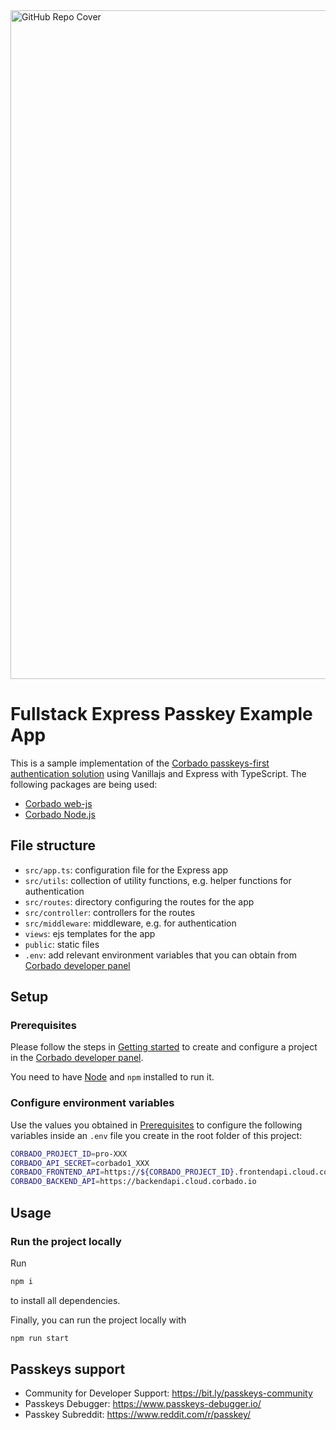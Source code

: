 <img width="1070" alt="GitHub Repo Cover" src="https://github.com/corbado/corbado-php/assets/18458907/aa4f9df6-980b-4b24-bb2f-d71c0f480971">

# Fullstack Express Passkey Example App

This is a sample implementation of the [Corbado passkeys-first authentication solution](https://www.corbado.com) using
Vanillajs and Express with TypeScript. The following packages are being used:

- [Corbado web-js](https://github.com/corbado/javascript/tree/develop/packages/web-js)
- [Corbado Node.js](https://github.com/corbado/corbado-nodejs)

## File structure

- `src/app.ts`: configuration file for the Express app
- `src/utils`: collection of utility functions, e.g. helper functions for authentication
- `src/routes`: directory configuring the routes for the app
- `src/controller`: controllers for the routes
- `src/middleware`: middleware, e.g. for authentication
- `views`: ejs templates for the app
- `public`: static files
- `.env`: add relevant environment variables that you can obtain
  from [Corbado developer panel](https://app.corbado.com/signin#register)

## Setup

### Prerequisites

Please follow the steps in [Getting started](https://docs.corbado.com/overview/getting-started) to create and configure
a project in the [Corbado developer panel](https://app.corbado.com/).

You need to have [Node](https://nodejs.org/en/download) and `npm` installed to run it.

### Configure environment variables

Use the values you obtained in [Prerequisites](#prerequisites) to configure the following variables inside an `.env`
file you create in the root folder of this project:

```sh
CORBADO_PROJECT_ID=pro-XXX
CORBADO_API_SECRET=corbado1_XXX
CORBADO_FRONTEND_API=https://${CORBADO_PROJECT_ID}.frontendapi.cloud.corbado.io
CORBADO_BACKEND_API=https://backendapi.cloud.corbado.io
```

## Usage

### Run the project locally

Run

```bash
npm i
```

to install all dependencies.

Finally, you can run the project locally with

```bash
npm run start
```

## Passkeys support

- Community for Developer Support: https://bit.ly/passkeys-community
- Passkeys Debugger: https://www.passkeys-debugger.io/
- Passkey Subreddit: https://www.reddit.com/r/passkey/